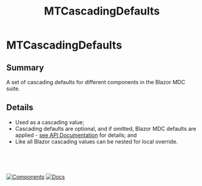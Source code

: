 ﻿---
uid: U.MTCascadingDefaults
title: MTCascadingDefaults
---
# MTCascadingDefaults

## Summary

A set of cascading defaults for different components in the Blazor MDC suite.

## Details

- Used as a cascading value;
- Cascading defaults are optional, and if omitted, Blazor MDC defaults are applied - [see API Documentation](xref:BlazorMdc.MTCascadingDefaults) for details; and
- Like all Blazor cascading values can be nested for local override.

&nbsp;

&nbsp;

[![Components](https://img.shields.io/static/v1?label=See&message=Utilities&color=orange)](xref:A.Utilities)
[![Docs](https://img.shields.io/static/v1?label=API%20Documentation&message=MTCascadingDefaults&color=brightgreen)](xref:BlazorMdc.MTCascadingDefaults)